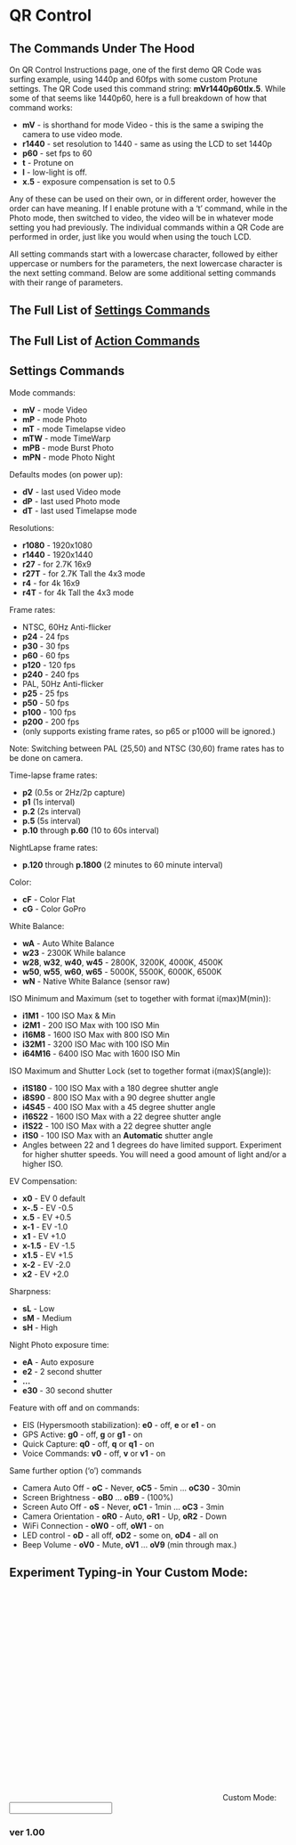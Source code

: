 <script src="../jquery.min.js"></script>
<script src="../qrcodeborder.js"></script>
<style>
        #qrcode{
            height: 380px;
            width: 380px;
            margin: 0px;
        }
        div{
            height: 380px;
            width: 380px;
            margin: 0px;
            display: inline-block;
        }
</style>     

# QR Control
## The Commands Under The Hood 

On QR Control Instructions page, one of the first demo QR Code was surfing example, using 1440p and 60fps with some custom Protune settings. The QR Code used this command string: **mVr1440p60tlx.5**. While some of that seems like 1440p60, here is a full breakdown of how that command works:

-   **mV** - is shorthand for mode Video - this is the same a swiping the camera to use video mode.
-   **r1440** - set resolution to 1440 - same as using the LCD to set 1440p
-   **p60** - set fps to 60 
-   **t** - Protune on
-   **l** - low-light is off.
-   **x.5** - exposure compensation is set to 0.5

  
Any of these can be used on their own, or in different order, however the order can have meaning.  If I enable protune with a ‘t’ command, while in the Photo mode, then switched to video, the video will be in whatever mode setting you had previously. The individual commands within a QR Code are performed in order, just like you would when using the touch LCD.

All setting commands start with a lowercase character, followed by either uppercase or numbers for the parameters, the next lowercase character is the next setting command. Below are some additional setting commands with their range of parameters.


## The Full List of [Settings Commands](./settings)

## The Full List of [Action Commands](./actions)


## Settings Commands
Mode commands: 
 * **mV** - mode Video
 * **mP** - mode Photo
 * **mT** - mode Timelapse video
 * **mTW** - mode TimeWarp
 * **mPB** - mode Burst Photo 
 * **mPN** - mode Photo Night
 
Defaults modes (on power up): 
 * **dV** - last used Video mode
 * **dP** - last used Photo mode
 * **dT** - last used Timelapse mode
  
Resolutions: 
 * **r1080** - 1920x1080
 * **r1440** - 1920x1440
 * **r27** - for 2.7K 16x9
 * **r27T** - for 2.7K Tall the 4x3 mode
 * **r4** - for 4k 16x9
 * **r4T** - for 4k Tall the 4x3 mode

Frame rates: 
 * NTSC, 60Hz Anti-flicker
 * **p24** - 24 fps
 * **p30** - 30 fps
 * **p60** - 60 fps
 * **p120** - 120 fps
 * **p240** - 240 fps
 * PAL, 50Hz Anti-flicker
 * **p25** - 25 fps
 * **p50** - 50 fps
 * **p100** - 100 fps
 * **p200** - 200 fps
 * (only supports existing frame rates, so p65 or p1000 will be ignored.)

Note: Switching between PAL (25,50) and NTSC (30,60) frame rates has to be done on camera.

Time-lapse frame rates: 
 * **p2** (0.5s or 2Hz/2p capture)
 * **p1** (1s interval)
 * **p.2** (2s interval) 
 * **p.5** (5s interval) 
 * **p.10** through **p.60** (10 to 60s interval)

NightLapse frame rates: 
 * **p.120** through **p.1800** (2 minutes to 60 minute interval)

Color: 
 * **cF** - Color Flat
 * **cG** - Color GoPro

White Balance: 
 * **wA** - Auto White Balance
 * **w23** - 2300K While balance
 * **w28**, **w32**, **w40**, **w45**  - 2800K, 3200K, 4000K, 4500K
 * **w50**, **w55**, **w60**, **w65**  - 5000K, 5500K, 6000K, 6500K
 * **wN** - Native White Balance (sensor raw)

ISO Minimum and Maximum (set to together with format i(max)M(min)): 
 * **i1M1** - 100 ISO Max & Min
 * **i2M1** - 200 ISO Max with 100 ISO Min
 * **i16M8** - 1600 ISO Max with 800 ISO Min
 * **i32M1**  - 3200 ISO Mac with 100 ISO Min
 * **i64M16**  - 6400 ISO Mac with 1600 ISO Min

ISO Maximum and Shutter Lock (set to together format i(max)S(angle)): 
 * **i1S180** - 100 ISO Max with a 180 degree shutter angle
 * **i8S90** - 800 ISO Max with a 90 degree shutter angle
 * **i4S45** - 400 ISO Max with a 45 degree shutter angle
 * **i16S22** - 1600 ISO Max with a 22 degree shutter angle
 * **i1S22** - 100 ISO Max with a 22 degree shutter angle
 * **i1S0** - 100 ISO Max with an **Automatic** shutter angle
 * Angles between 22 and 1 degrees do have limited support. Experiment for higher shutter speeds.  You will need a good amount of light and/or a higher ISO.

EV Compensation: 
 * **x0** - EV 0 default
 * **x-.5** - EV -0.5
 * **x.5** - EV +0.5
 * **x-1** - EV -1.0
 * **x1** - EV +1.0
 * **x-1.5** - EV -1.5
 * **x1.5** - EV +1.5
 * **x-2** - EV -2.0 
 * **x2** - EV +2.0
 
Sharpness: 
 * **sL** - Low
 * **sM** - Medium
 * **sH** - High
 
Night Photo exposure time: 
 * **eA** - Auto exposure
 * **e2** - 2 second shutter
 * **…** 
 * **e30** - 30 second shutter

Feature with off and on commands:

- EIS (Hypersmooth stabilization): **e0** - off, **e** or **e1** - on
- GPS Active: **g0** - off, **g** or **g1** - on
- Quick Capture: **q0** - off, **q** or **q1** - on
- Voice Commands: **v0** - off, **v** or **v1** - on

Same further option (‘o’) commands

- Camera Auto Off - **oC** - Never, **oC5** - 5min ... **oC30** - 30min
- Screen Brightness - **oB0** … **oB9** - (100%)
- Screen Auto Off - **oS** - Never, **oC1** - 1min ... **oC3** - 3min
- Camera Orientation - **oR0** - Auto, **oR1** - Up, **oR2** - Down
- WiFi Connection - **oW0** - off, **oW1** - on
- LED control - **oD** - all off, **oD2** - some on, **oD4** - all on
- Beep Volume - **oV0** - Mute, **oV1** ... **oV9** (min through max.)


## Experiment Typing-in Your Custom Mode:

<div id="qrcode"></div>
Custom Mode: <input type="text" id="addname" value=""><br>


### ver 1.00


<script>
var once = true;
var qrcode;
var cmd = "";

function makeQR() {	
  if(once == true)
  {
    qrcode = new QRCode(document.getElementById("qrcode"), 
    {
      text : "!MOWNR=\"\"",
      width : 400,
      height : 400,
      correctLevel : QRCode.CorrectLevel.M
    });
    once = false;
  }
}

function timeLoop()
{
  if(document.getElementById("addname") != null)
  {
    cmd = "!MOWNR=\"" + document.getElementById("addname").value + "\"";
  }
  else
  {
    cmd = "!MOWNR=\"\"";
  }

  qrcode.clear(); 
  qrcode.makeCode(cmd);
  var t = setTimeout(timeLoop, 50);
}

function myReloadFunction() {
  location.reload();
}

makeQR();
timeLoop();

</script>

